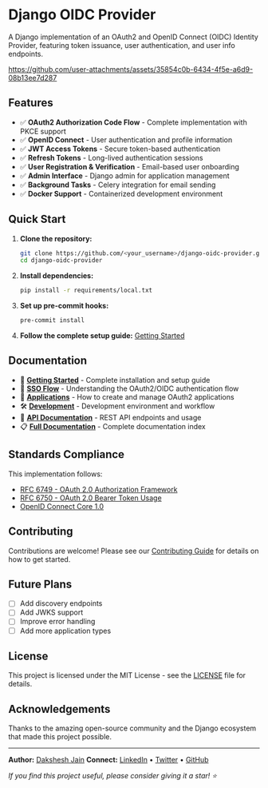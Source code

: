 # Django OIDC Provider

A Django implementation of an OAuth2 and OpenID Connect (OIDC) Identity Provider, featuring token issuance, user authentication, and user info endpoints.

https://github.com/user-attachments/assets/35854c0b-6434-4f5e-a6d9-08b13ee7d287

## Features

- ✅ **OAuth2 Authorization Code Flow** - Complete implementation with PKCE support
- ✅ **OpenID Connect** - User authentication and profile information
- ✅ **JWT Access Tokens** - Secure token-based authentication
- ✅ **Refresh Tokens** - Long-lived authentication sessions
- ✅ **User Registration & Verification** - Email-based user onboarding
- ✅ **Admin Interface** - Django admin for application management
- ✅ **Background Tasks** - Celery integration for email sending
- ✅ **Docker Support** - Containerized development environment

## Quick Start

1. **Clone the repository:**

   ```bash
   git clone https://github.com/<your_username>/django-oidc-provider.git
   cd django-oidc-provider
   ```

2. **Install dependencies:**

   ```bash
   pip install -r requirements/local.txt
   ```

3. **Set up pre-commit hooks:**

   ```bash
   pre-commit install
   ```

4. **Follow the complete setup guide:** [Getting Started](docs/getting-started.md)

## Documentation

- 📖 **[Getting Started](docs/getting-started.md)** - Complete installation and setup guide
- 🔐 **[SSO Flow](docs/sso-flow.md)** - Understanding the OAuth2/OIDC authentication flow
- 📱 **[Applications](docs/applications.md)** - How to create and manage OAuth2 applications
- 🛠️ **[Development](docs/development.md)** - Development environment and workflow
- 🚀 **[API Documentation](docs/api/endpoints.md)** - REST API endpoints and usage
- 📋 **[Full Documentation](docs/index.md)** - Complete documentation index

## Standards Compliance

This implementation follows:

- [RFC 6749 - OAuth 2.0 Authorization Framework](https://datatracker.ietf.org/doc/html/rfc6749)
- [RFC 6750 - OAuth 2.0 Bearer Token Usage](https://datatracker.ietf.org/doc/html/rfc6750)
- [OpenID Connect Core 1.0](https://openid.net/specs/openid-connect-core-1_0.html)

## Contributing

Contributions are welcome! Please see our [Contributing Guide](CONTRIBUTING.md) for details on how to get started.

## Future Plans

- [ ] Add discovery endpoints
- [ ] Add JWKS support
- [ ] Improve error handling
- [ ] Add more application types

## License

This project is licensed under the MIT License - see the [LICENSE](LICENSE) file for details.

## Acknowledgements

Thanks to the amazing open-source community and the Django ecosystem that made this project possible.

---

**Author:** [Dakshesh Jain](https://dakshesh.me)
**Connect:** [LinkedIn](https://www.linkedin.com/in/dakshesh-jain/) • [Twitter](https://twitter.com/_dakshesh) • [GitHub](https://github.com/dakshesh14)

_If you find this project useful, please consider giving it a star! ⭐_
